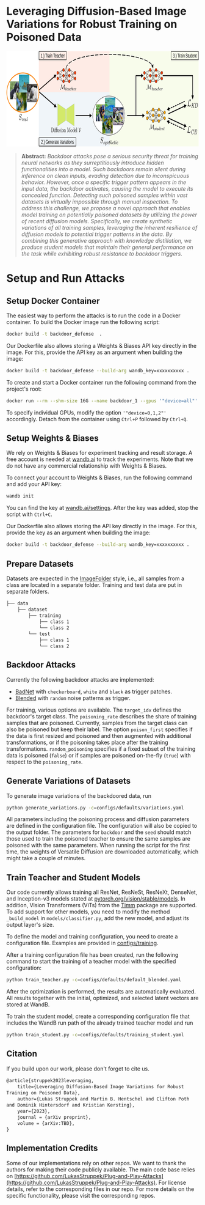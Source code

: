# Leveraging Diffusion-Based Image Variations for Robust Training on Poisoned Data

  <center>
  <img src="images/concept.jpg" alt="Concept"  height=250>
  </center>

> **Abstract:**
> *Backdoor attacks pose a serious security threat for training neural networks as they surreptitiously introduce hidden functionalities into a model. Such backdoors remain silent during inference on clean inputs, evading detection due to inconspicuous behavior. However, once a specific trigger pattern appears in the input data, the backdoor activates, causing the model to execute its concealed function. Detecting such poisoned samples within vast datasets is virtually impossible through manual inspection. To address this challenge, we propose a novel approach that enables model training on potentially poisoned datasets by utilizing the power of recent diffusion models. Specifically, we create synthetic variations of all training samples, leveraging the inherent resilience of diffusion models to potential trigger patterns in the data. By combining this generative approach with knowledge distillation, we produce student models that maintain their general performance on the task while exhibiting robust resistance to backdoor triggers.*  


# Setup and Run Attacks

## Setup Docker Container
The easiest way to perform the attacks is to run the code in a Docker container. To build the Docker image run the following script:

```bash
docker build -t backdoor_defense  .
```

Our Dockerfile also allows storing a Weights & Biases API key directly in the image. For this, provide the API key as an argument when building the image:
```bash
docker build -t backdoor_defense --build-arg wandb_key=xxxxxxxxxx .
```

To create and start a Docker container run the following command from the project's root:

```bash
docker run --rm --shm-size 16G --name backdoor_1 --gpus '"device=all"' -v $(pwd):/workspace -it backdoor_defense bash
```

To specify individual GPUs, modify the option ```'"device=0,1,2"'``` accordingly. Detach from the container using ```Ctrl+P``` followed by ```Ctrl+Q```.


## Setup Weights & Biases
We rely on Weights & Biases for experiment tracking and result storage. A free account is needed at [wandb.ai](https://wandb.ai/site) to track the experiments. Note that we do not have any commercial relationship with Weights & Biases. 

To connect your account to Weights & Biases, run the following command and add your API key:
```bash
wandb init
```
You can find the key at [wandb.ai/settings](https://wandb.ai/settings). After the key was added, stop the script with ```Ctrl+C```. 

Our Dockerfile also allows storing the API key directly in the image. For this, provide the key as an argument when building the image:
```bash
docker build -t backdoor_defense --build-arg wandb_key=xxxxxxxxxx .
```


## Prepare Datasets
Datasets are expected in the [ImageFolder](https://pytorch.org/vision/stable/generated/torchvision.datasets.ImageFolder.html) style, i.e., all samples from a class are located in a separate folder. Training and test data are put in separate folders.

    ├── data       
        ├── dataset
            ├── training
                ├── class 1
                └── class 2
            └── test
                ├── class 1
                └── class 2


## Backdoor Attacks
Currently the following backdoor attacks are implemented:
- [BadNet](backdoor_attacks/patch_backdoor.py) with ```checkerboard```, ```white``` and ```black``` as trigger patches.
- [Blended](backdoor_attacks/blended_backdoor.py) with ```random``` noise patterns as trigger.

For training, various options are available. The ```target_idx``` defines the backdoor's target class. The ```poisoning_rate``` describes the share of training samples that are poisoned. Currently, samples from the target class can also be poisoned but keep their label. The option ```poison_first``` specifies if the data is first resized and poisoned and then augmented with additional transformations, or if the poisoning takes place after the training transformations. ```random_poisoning``` specifies if a fixed subset of the training data is poisoned (```false```) or if samples are poisoned on-the-fly (```true```) with respect to the ```poisoning_rate```.


## Generate Variations of Datasets
To generate image variations of the backdoored data, run 
```bash
python generate_variations.py -c=configs/defaults/variations.yaml
```
All parameters including the poisoning process and diffusion parameters are defined in the configuration file. The configuration will also be copied to the output folder. The parameters for ```backdoor``` and the ```seed``` should match those used to train the poisoned teacher to ensure the same samples are poisoned with the same parameters. When running the script for the first time, the weights of Versatile Diffusion are downloaded automatically, which might take a couple of minutes.


## Train Teacher and Student Models
Our code currently allows training all ResNet, ResNeSt, ResNeXt, DenseNet, and Inception-v3 models stated at [pytorch.org/vision/stable/models](https://pytorch.org/vision/stable/models.html). In addition, Vision Transformers (ViTs) from the [Timm](https://github.com/huggingface/pytorch-image-models/tree/main) package are supported. To add support for other models, you need to modify the method ```_build_model``` in ```models/classifier.py```, add the new model, and adjust its output layer's size.

To define the model and training configuration, you need to create a configuration file. Examples are provided in [configs/training](configs/training).

After a training configuration file has been created, run the following command to start the training of a teacher model with the specified configuration:
```bash
python train_teacher.py -c=configs/defaults/default_blended.yaml
```
After the optimization is performed, the results are automatically evaluated. All results together with the initial, optimized, and selected latent vectors are stored at WandB.

To train the student model, create a corresponding configuration file that includes the WandB run path of the already trained teacher model and run
```bash
python train_student.py -c=configs/defaults/training_student.yaml
```


## Citation
If you build upon our work, please don't forget to cite us.
```
@article{struppek2023leveraging,
    title={Leveraging Diffusion-Based Image Variations for Robust Training on Poisoned Data},    
    author={Lukas Struppek and Martin B. Hentschel and Clifton Poth and Dominik Hintersdorf and Kristian Kersting},
    year={2023},
    journal = {arXiv preprint},
    volume = {arXiv:TBD},
}
```

## Implementation Credits
Some of our implementations rely on other repos. We want to thank the authors for making their code publicly available. The main code base relies on [https://github.com/LukasStruppek/Plug-and-Play-Attacks](https://github.com/LukasStruppek/Plug-and-Play-Attacks). For license details, refer to the corresponding files in our repo. For more details on the specific functionality, please visit the corresponding repos.
